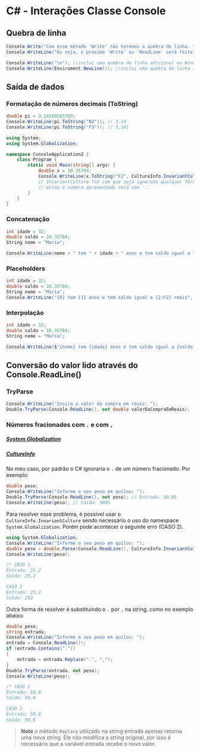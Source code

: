 # C# - Interações Classe Console

## Quebra de linha

```c#
Console.Write("Com esse método 'Write' não teremos a quebra de linha. ");
Console.WriteLine("Ou seja, o proximo 'Write' ou 'ReadLine' será feito imediatamente após (junto) à frase anterior. ");

Console.WriteLine("\n"); //inclui uma quebra de linha adicional no Windows
Console.WriteLine(Enviroment.NewLine()); //inclui uma quebra de linha independente do ambiente (SO)
```

## Saída de dados

### Formatação de números decimais (ToString)

```c#
double pi = 3.14159265359;
Console.WriteLine(pi.ToString("N2")); // 3.14
Console.WriteLine(pi.ToString("F3")); // 3,141
```

```c#
using System;
using System.Globalization;

namespace ConsoleApplication2 {
    class Program {
        static void Main(string[] args) {
            double x = 10.35784;
            Console.WriteLine(x.ToString("F2", CultureInfo.InvariantCulture)); 
            // InvariantCulture faz com que seja ignorado qualquer formatação específica de país, 
            // entao o número apresentado será com '.'
        }
    }
}
```

### Concatenação

```c#
int idade = 32;
double saldo = 10.35784;
String nome = "Maria";

Console.WriteLine(nome + " tem " + idade + " anos e tem saldo igual a "+ saldo.ToString("F2", CultureInfo.InvariantCulture) + " reais");
```

### Placeholders

```c#
int idade = 32;
double saldo = 10.35784;
String nome = "Maria";
Console.WriteLine("{0} tem {1} anos e tem saldo igual a {2:F2} reais", nome, idade, saldo);
```

### Interpolação

```c#
int idade = 32;
double saldo = 10.35784;
String nome = "Maria";

Console.WriteLine($"{nome} tem {idade} anos e tem saldo igual a {saldo:F2} reais");
```



## Conversão do valor lido através do Console.ReadLine()

### TryParse

```c#
Console.WriteLine("Insira o valor da compra em reais: ");
Double.TryParse(Console.ReadLine(), out double valorDaCompraEmReais);
```

### Números fracionados com `.` e com `,`

##### [System.Globalization](https://docs.microsoft.com/pt-br/dotnet/api/system.globalization?view=net-6.0)

##### [CultureInfo](https://docs.microsoft.com/pt-br/dotnet/api/system.globalization.cultureinfo?view=net-6.0)

No meu caso, por padrão o C# ignoraria o `.` de um número fracionado. Por exemplo:

```c#
double peso;
Console.WriteLine("Informe o seu peso em quilos: ");
Double.TryParse(Console.ReadLine(), out peso); // Entrada: 50.85
Console.WriteLine(peso); // Sáida: 5085
```

Para resolver esse problema, é possível usar o `CultureInfo.InvariantCulture` sendo necessário o uso do namespace `System.Globalization`. Porém pode acontecer o seguinte erro (CASO 2).

```c#
using System.Globalization;
Console.WriteLine("Informe o seu peso em quilos: ");
double peso = double.Parse(Console.ReadLine(), CultureInfo.InvariantCulture);
Console.WriteLine(peso);

/* CASO 1
Entrada: 25.2
Saída: 25,2

CASO 2
Entrada: 25,2
Saída: 252
```

Outra forma de resolver é substituindo o `.` por `,` na string, como no exemplo abaixo:

```c#
double peso;
string entrada;
Console.WriteLine("Informe o seu peso em quilos: ");
entrada = Console.ReadLine()!;
if (entrada.Contains("."))
{
    entrada = entrada.Replace(".", ",");
}
Double.TryParse(entrada, out peso);
Console.WriteLine(peso);

/* CASO 1
Entrada: 50.8
Saída: 50,8

CASO 2
Entrada: 50,8
Saída: 50,8
```

> **Note** o método `Replace` utilizado na string entrada apenas retorna uma nova string. Ele não modifica a string original, por isso é necessário que a variável entrada recebe o novo valor.

